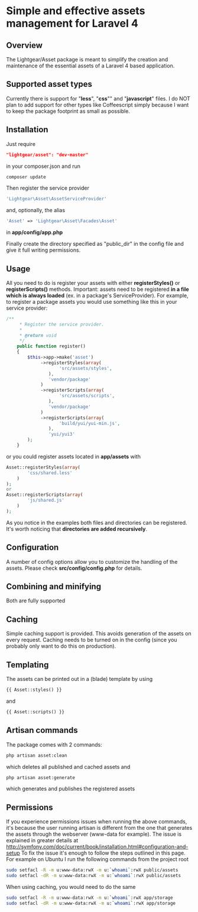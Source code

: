 # Simple and effective assets management for Laravel 4

## Overview
The Lightgear/Asset package is meant to simplify the creation and maintenance of the essential assets of a Laravel 4 based application.

## Supported asset types
Currently there is support for "**less**", "**css**"" and "**javascript**" files.
I do NOT plan to add support for other types like Coffeescript simply because I want to keep the package footprint as small as possible.

## Installation
Just require
```json
"lightgear/asset": "dev-master"
```
in your composer.json
and run
```bash
composer update
```

Then register the service provider
```php
'Lightgear\Asset\AssetServiceProvider'
```
and, optionally, the alias 
```php
'Asset' => 'Lightgear\Asset\Facades\Asset'
```
in **app/config/app.php**

Finally create the directory specified as "public_dir" in the config file and give it full writing permissions.

## Usage
All you need to do is register your assets with either **registerStyles()** or **registerScripts()** methods.
Important: assets need to be registered **in a file which is always loaded** (ex. in a package's ServiceProvider).
For example, to register a package assets you would use something like this in your service provider:

```php
/**
	 * Register the service provider.
	 *
	 * @return void
	 */
	public function register()
	{
		$this->app->make('asset')
			 ->registerStyles(array(
					'src/assets/styles',
			 	),
			 	'vendor/package'
			 )
			 ->registerScripts(array(
					'src/assets/scripts',
			 	),
			 	'vendor/package'
			 )
			 ->registerScripts(array(
					'build/yui/yui-min.js',
			 	),
			 	'yui/yui3'
	    );
	}
```
or you could register assets located in **app/assets** with
```php
Asset::registerStyles(array(
        'css/shared.less'
    )
);
or
Asset::registerScripts(array(
        'js/shared.js'
    )
);
```

As you notice in the examples both files and directories can be registered.
It's worth noticing that **directories are added recursively**.

## Configuration
A number of config options allow you to customize the handling of the assets.
Please check **src/config/config.php** for details.

## Combining and minifying
Both are fully supported

## Caching
Simple caching support is provided.
This avoids generation of the assets on every request.
Caching needs to be turned on in the config (since you probably only want to do this on production).

## Templating
The assets can be printed out in a (blade) template by using
```php
{{ Asset::styles() }}
```
and
```php
{{ Asset::scripts() }}
```

## Artisan commands
The package comes with 2 commands:
```bash
php artisan asset:clean
```
which deletes all published and cached assets
and
```bash
php artisan asset:generate
```
which generates and publishes the registered assets

## Permissions
If you experience permissions issues when running the above commands, it's because the user running artisan is different from the one that generates the assets through the webserver (www-data for example).
The issue is explained in greater details at
http://symfony.com/doc/current/book/installation.html#configuration-and-setup
To fix the issue it's enough to follow the steps outlined in this page.
For example on Ubuntu I run the following commands from the project root
```bash
sudo setfacl -R -m u:www-data:rwX -m u:`whoami`:rwX public/assets
sudo setfacl -dR -m u:www-data:rwX -m u:`whoami`:rwX public/assets
```
When using caching, you would need to do the same
```bash
sudo setfacl -R -m u:www-data:rwX -m u:`whoami`:rwX app/storage
sudo setfacl -dR -m u:www-data:rwX -m u:`whoami`:rwX app/storage
```


 
